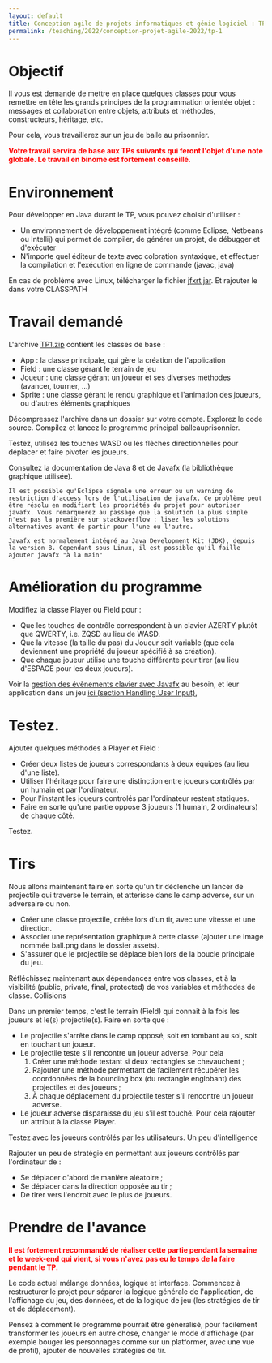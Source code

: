```yaml
---
layout: default
title: Conception agile de projets informatiques et génie logiciel : TP1 Remise en route Java
permalink: /teaching/2022/conception-projet-agile-2022/tp-1
---
```


# Objectif

Il vous est demandé de mettre en place quelques classes pour vous remettre en tête les grands principes de la programmation orientée objet : messages et collaboration entre objets, attributs et méthodes, constructeurs, héritage, etc.

Pour cela, vous travaillerez sur un jeu de balle au prisonnier.

<span style="color:red"><b>Votre travail servira de base aux TPs suivants qui feront l'objet d'une note globale.
Le travail en binome est fortement conseillé.</b></span>

# Environnement

Pour développer en Java durant le TP, vous pouvez choisir d'utiliser :

- Un environnement de développement intégré (comme Eclipse, Netbeans ou Intellij) qui permet de compiler, de générer un projet, de débugger et d'exécuter
- N'importe quel éditeur de texte avec coloration syntaxique, et effectuer la compilation et l'exécution en ligne de commande (javac, java)

En cas de problème avec Linux, télécharger le fichier [jfxrt.jar](https://valentin.lachand.net/teaching/2022/conception-projet-agile-2022/jfxrt.jar). Et rajouter le dans votre CLASSPATH

# Travail demandé

L'archive [TP1.zip](https://valentin.lachand.net/teaching/2022/conception-projet-agile-2022/tp1.zip) contient les classes de base :

- App : la classe principale, qui gère la création de l'application
- Field : une classe gérant le terrain de jeu
- Joueur : une classe gérant un joueur et ses diverses méthodes (avancer, tourner, ...)
- Sprite : une classe gérant le rendu graphique et l'animation des joueurs, ou d'autres éléments graphiques

Décompressez l'archive dans un dossier sur votre compte. Explorez le code source. Compilez et lancez le programme principal balleauprisonnier.

Testez, utilisez les touches WASD ou les flêches directionnelles pour déplacer et faire pivoter les joueurs.

Consultez la documentation de Java 8 et de Javafx (la bibliothèque graphique utilisée).

    Il est possible qu'Eclipse signale une erreur ou un warning de restriction d'access lors de l'utilisation de javafx. Ce problème peut être résolu en modifiant les propriétés du projet pour autoriser javafx. Vous remarquerez au passage que la solution la plus simple n'est pas la première sur stackoverflow : lisez les solutions alternatives avant de partir pour l'une ou l'autre.

    Javafx est normalement intégré au Java Development Kit (JDK), depuis la version 8. Cependant sous Linux, il est possible qu'il faille ajouter javafx "à la main"

# Amélioration du programme

Modifiez la classe Player ou Field pour :

- Que les touches de contrôle correspondent à un clavier AZERTY plutôt que QWERTY, i.e. ZQSD au lieu de WASD.
- Que la vitesse (la taille du pas) du Joueur soit variable (que cela deviennent une propriété du joueur spécifié à sa création).
- Que chaque joueur utilise une touche différente pour tirer (au lieu d'ESPACE pour les deux joueurs).

Voir la [gestion des évènements clavier avec Javafx](http://docs.oracle.com/javafx/2/events/jfxpub-events.htm) au besoin, et leur application dans un jeu [ici (section Handling User Input)](http://gamedevelopment.tutsplus.com/tutorials/introduction-to-javafx-for-game-development--cms-23835),

# Testez.

Ajouter quelques méthodes à Player et Field :

- Créer deux listes de joueurs correspondants à deux équipes (au lieu d'une liste).
- Utiliser l'héritage pour faire une distinction entre joueurs contrôlés par un humain et par l'ordinateur.
- Pour l'instant les joueurs controlés par l'ordinateur restent statiques.
- Faire en sorte qu'une partie oppose 3 joueurs (1 humain, 2 ordinateurs) de chaque côté.

Testez.
# Tirs

Nous allons maintenant faire en sorte qu'un tir déclenche un lancer de projectile qui traverse le terrain, et atterisse dans le camp adverse, sur un adversaire ou non.

- Créer une classe projectile, créée lors d'un tir, avec une vitesse et une direction.
- Associer une représentation graphique à cette classe (ajouter une image nommée ball.png dans le dossier assets).
- S'assurer que le projectile se déplace bien lors de la boucle principale du jeu.

Réfléchissez maintenant aux dépendances entre vos classes, et à la visibilité (public, private, final, protected) de vos variables et méthodes de classe.
Collisions

Dans un premier temps, c'est le terrain (Field) qui connait à la fois les joueurs et le(s) projectile(s). Faire en sorte que :

- Le projectile s'arrête dans le camp opposé, soit en tombant au sol, soit en touchant un joueur.
- Le projectile teste s'il rencontre un joueur adverse. Pour cela
  1. Créer une méthode testant si deux rectangles se chevauchent ;
  2. Rajouter une méthode permettant de facilement récupérer les coordonnées de la bounding box (du rectangle englobant) des projectiles et des joueurs ;
  3. À chaque déplacement du projectile tester s'il rencontre un joueur adverse.
- Le joueur adverse disparaisse du jeu s'il est touché. Pour cela rajouter un attribut à la classe Player.

Testez avec les joueurs contrôlés par les utilisateurs.
Un peu d'intelligence

Rajouter un peu de stratégie en permettant aux joueurs contrôlés par l'ordinateur de :

- Se déplacer d'abord de manière aléatoire ;
- Se déplacer dans la direction opposée au tir ;
- De tirer vers l'endroit avec le plus de joueurs.

# Prendre de l'avance

<span style="color:red"><b>Il est fortement recommandé de réaliser cette partie pendant la semaine et le week-end qui vient, si vous n'avez pas eu le temps de la faire pendant le TP.</b></span>

Le code actuel mélange données, logique et interface. Commencez à restructurer le projet pour séparer la logique générale de l'application, de l'affichage du jeu, des données, et de la logique de jeu (les stratégies de tir et de déplacement).

Pensez à comment le programme pourrait être généralisé, pour facilement transformer les joueurs en autre chose, changer le mode d'affichage (par exemple bouger les personnages comme sur un platformer, avec une vue de profil), ajouter de nouvelles stratégies de tir.
